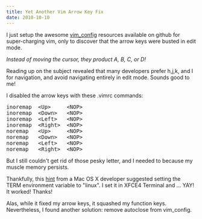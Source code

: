 ```yaml
---
title: Yet Another Vim Arrow Key Fix
date: 2010-10-10
---
```

I just setup the awesome [vim_config](http://github.com/docunext/vim_config) resources available on github for super-charging vim, only to discover that the arrow keys were busted in edit mode.

*Instead of moving the cursor, they product A, B, C, or D!*

Reading up on the subject revealed that many developers prefer h,j,k, and l for navigation, and avoid navigating entirely in edit mode. Sounds good to me!

I disabled the arrow keys with these .vimrc commands:

<pre class="sh_sh">
inoremap  &lt;Up>     &lt;NOP>
inoremap  &lt;Down>   &lt;NOP>
inoremap  &lt;Left>   &lt;NOP>
inoremap  &lt;Right>  &lt;NOP>
noremap   &lt;Up>     &lt;NOP>
noremap   &lt;Down>   &lt;NOP>
noremap   &lt;Left>   &lt;NOP>
noremap   &lt;Right>  &lt;NOP>
</pre>

But I still couldn't get rid of those pesky letter, and I needed to because my muscle memory persists.

Thankfully, this [hint](http://hackaddict.blogspot.com/2008/03/fix-broken-arrow-keys-and-backspace-in.html) from a Mac OS X developer suggested setting the TERM environment variable to "linux". I set it in XFCE4 Terminal and ... YAY! It worked! Thanks!

Alas, while it fixed my arrow keys, it squashed my function keys. Nevertheless, I found another solution: remove autoclose from vim_config.

